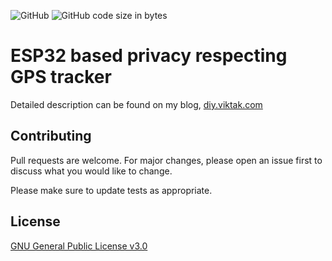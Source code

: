 ![GitHub](https://img.shields.io/github/license/viktak/gps-tracker) ![GitHub code size in bytes](https://img.shields.io/github/languages/code-size/viktak/gps-tracker)

# ESP32 based privacy respecting GPS tracker

Detailed description can be found on my blog, [diy.viktak.com](https://diy.viktak.com/2020/11/gps-gsm-vehicle-tracker-recorder.html)

## Contributing
Pull requests are welcome. For major changes, please open an issue first to discuss what you would like to change.

Please make sure to update tests as appropriate.

## License
[GNU General Public License v3.0](https://choosealicense.com/licenses/gpl-3.0/)
